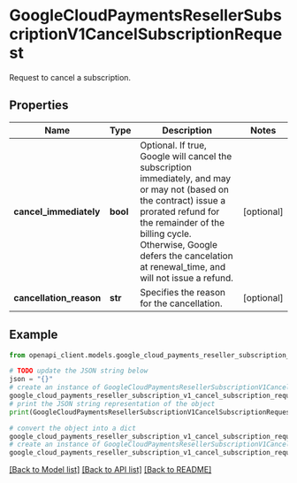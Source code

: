 # GoogleCloudPaymentsResellerSubscriptionV1CancelSubscriptionRequest

Request to cancel a subscription.

## Properties

Name | Type | Description | Notes
------------ | ------------- | ------------- | -------------
**cancel_immediately** | **bool** | Optional. If true, Google will cancel the subscription immediately, and may or may not (based on the contract) issue a prorated refund for the remainder of the billing cycle. Otherwise, Google defers the cancelation at renewal_time, and will not issue a refund. | [optional] 
**cancellation_reason** | **str** | Specifies the reason for the cancellation. | [optional] 

## Example

```python
from openapi_client.models.google_cloud_payments_reseller_subscription_v1_cancel_subscription_request import GoogleCloudPaymentsResellerSubscriptionV1CancelSubscriptionRequest

# TODO update the JSON string below
json = "{}"
# create an instance of GoogleCloudPaymentsResellerSubscriptionV1CancelSubscriptionRequest from a JSON string
google_cloud_payments_reseller_subscription_v1_cancel_subscription_request_instance = GoogleCloudPaymentsResellerSubscriptionV1CancelSubscriptionRequest.from_json(json)
# print the JSON string representation of the object
print(GoogleCloudPaymentsResellerSubscriptionV1CancelSubscriptionRequest.to_json())

# convert the object into a dict
google_cloud_payments_reseller_subscription_v1_cancel_subscription_request_dict = google_cloud_payments_reseller_subscription_v1_cancel_subscription_request_instance.to_dict()
# create an instance of GoogleCloudPaymentsResellerSubscriptionV1CancelSubscriptionRequest from a dict
google_cloud_payments_reseller_subscription_v1_cancel_subscription_request_from_dict = GoogleCloudPaymentsResellerSubscriptionV1CancelSubscriptionRequest.from_dict(google_cloud_payments_reseller_subscription_v1_cancel_subscription_request_dict)
```
[[Back to Model list]](../README.md#documentation-for-models) [[Back to API list]](../README.md#documentation-for-api-endpoints) [[Back to README]](../README.md)


